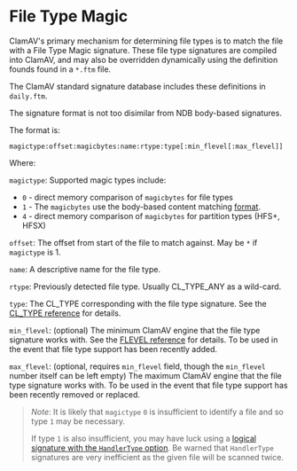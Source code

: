 # File Type Magic

ClamAV's primary mechanism for determining file types is to match the file with a File Type Magic signature. These file type signatures are compiled into ClamAV, and may also be overridden dynamically using the definition founds found in a `*.ftm` file.

The ClamAV standard signature database includes these definitions in `daily.ftm`.

The signature format is not too disimilar from NDB body-based signatures.

The format is:

```
magictype:offset:magicbytes:name:rtype:type[:min_flevel[:max_flevel]]
```

Where:

`magictype`: Supported magic types include:

* `0` - direct memory comparison of `magicbytes` for file types
* `1` - The `magicbytes` use the body-based content matching [format](BodySignatureFormat.md).
* `4` - direct memory comparison of `magicbytes` for partition types (HFS+, HFSX)

`offset`: The offset from start of the file to match against. May be `*` if `magictype` is 1.

`name`: A descriptive name for the file type.

`rtype`: Previously detected file type. Usually CL_TYPE_ANY as a wild-card.

`type`: The CL_TYPE corresponding with the file type signature. See the [CL_TYPE reference](../../appendix/FileTypes.md) for details.

`min_flevel`: (optional) The minimum ClamAV engine that the file type signature works with. See the [FLEVEL reference](../../appendix/FunctionalityLevels.md) for details. To be used in the event that file type support has been recently added.

`max_flevel`: (optional, requires `min_flevel` field, though the `min_flevel` number itself can be left empty) The maximum ClamAV engine that the file type signature works with. To be used in the event that file type support has been recently removed or replaced.

> _Note_: It is likely that `magictype` `0` is insufficient to identify a file and so type `1` may be necessary.
>
> If type `1` is also insufficient, you may have luck using a [logical signature with the `HandlerType` option](./LogicalSignatures.md). Be warned that `HandlerType` signatures are very inefficient as the given file will be scanned twice.
